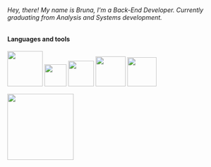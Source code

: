  ###### *Hey, there! My name is Bruna, I'm a Back-End Developer. Currently graduating from Analysis and Systems development.*



#### Languages and tools 
<img src="https://img.shields.io/badge/JavaScript-323330?style=for-the-badge&logo=javascript&logoColor=F7DF1E" width="80" /> <img src="https://img.shields.io/badge/C%23-239120?style=for-the-badge&logo=c-sharp&logoColor=white" width="50" /> <img src="https://img.shields.io/badge/Java-ED8B00?style=for-the-badge&logo=java&logoColor=white" width="58" /> <img src="https://img.shields.io/badge/Python-FFD43B?style=for-the-badge&logo=python&logoColor=blue" width="68" /> <img src="https://img.shields.io/badge/MySQL-005C84?style=for-the-badge&logo=mysql&logoColor=white" width="66" />



<div>
<a href="https://github.com/brunaerolim">
<img height="150em" src="https://github-readme-stats.vercel.app/api?username=brunaerolim&show_icons=true&theme=graywhite"/>
</div>
